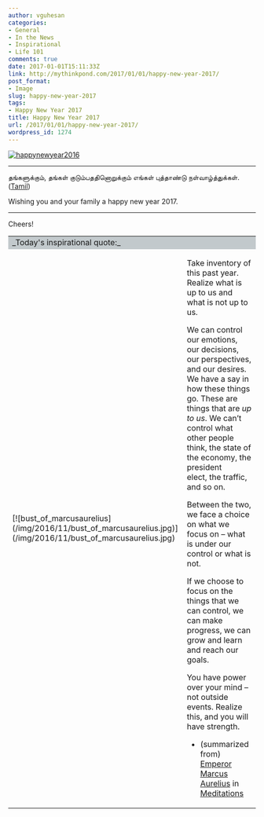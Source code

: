 ```yaml
---
author: vguhesan
categories:
- General
- In the News
- Inspirational
- Life 101
comments: true
date: 2017-01-01T15:11:33Z
link: http://mythinkpond.com/2017/01/01/happy-new-year-2017/
post_format:
- Image
slug: happy-new-year-2017
tags:
- Happy New Year 2017
title: Happy New Year 2017
url: /2017/01/01/happy-new-year-2017/
wordpress_id: 1274
---
```


[![happynewyear2016](/img/2017/01/happynewyear2016.png)](/img/2017/01/happynewyear2016.png)



* * *



தங்களுக்கும், தங்கள் குடும்பததினொறுக்கும் எங்கள் புத்தாண்டு நள்வாழ்த்துக்கள். ([Tamil](https://en.wikipedia.org/wiki/Tamil_language))

Wishing you and your family a happy new year 2017.



* * *



Cheers!
<table >
<tbody >
<tr >

<td colspan="2" bgcolor="#C2C9CC" >_Today's inspirational quote:_
</td>
</tr>
<tr >

<td valign="middle" >[![bust_of_marcusaurelius](/img/2016/11/bust_of_marcusaurelius.jpg)](/img/2016/11/bust_of_marcusaurelius.jpg)
</td>

<td valign="middle" >




Take inventory of this past year. Realize what is up to us and what is not up to us.


We can control our emotions, our decisions, our perspectives, and our desires. We have a say in how these things go. These are things that are _up to us_. We can’t control what other people think, the state of the economy, the president elect, the traffic, and so on.




Between the two, we face a choice on what we focus on – what is under our control or what is not.




If we choose to focus on the things that we can control, we can make progress, we can grow and learn and reach our goals.




You have power over your mind – not outside events. Realize this, and you will have strength.








- (summarized from) [Emperor Marcus Aurelius](https://en.wikipedia.org/wiki/Marcus_Aurelius) in [Meditations](https://en.wikipedia.org/wiki/Meditations)

</td>
</tr>
</tbody>
</table>
